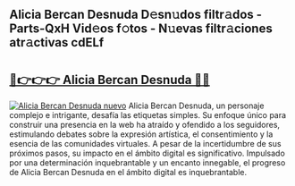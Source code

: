 ## Alicia Bercan Desnuda D𝚎sn𝚞dos filtr𝚊dos - Parts-QxH Vid𝚎os f𝚘tos - N𝚞evas filtr𝚊ciones atr𝚊ctivas cdELf

# <h2><a href="http://mb4a8c.tromn.icu/?c=Alicia+Bercan+Desnuda">🔗👉👉👉 Alicia Bercan Desnuda 🔗🔗</a></h2>

[![Alicia Bercan Desnuda nuevo](https://i.imgur.com/pEAQMta.gif)](http://mb4a8c.tromn.icu/?c=Alicia+Bercan+Desnuda)
Alicia Bercan Desnuda, un personaje complejo e intrigante, desafía las etiquetas simples. Su enfoque único para construir una presencia en la web ha atraído y ofendido a los seguidores, estimulando debates sobre la expresión artística, el consentimiento y la esencia de las comunidades virtuales. A pesar de la incertidumbre de sus próximos pasos, su impacto en el ámbito digital es significativo. Impulsado por una determinación inquebrantable y un encanto innegable, el progreso de Alicia Bercan Desnuda en el ámbito digital es inquebrantable.
